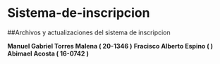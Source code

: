 # Sistema-de-inscripcion

##Archivos y actualizaciones del sistema de inscripcion

**Manuel Gabriel Torres Malena ( 20-1346 )**
**Fracisco Alberto Espino (  )**
**Abimael Acosta ( 16-0742 )**
